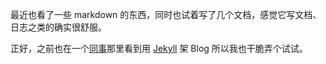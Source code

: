 最近也看了一些 markdown 的东西，同时也试着写了几个文档，感觉它写文档、日志之类的确实很舒服。

正好，之前也在一个[同事][yesmeck]那里看到用 [Jekyll][jekyll] 架 Blog 所以我也干脆弄个试试。

[yesmeck]:http://blog.yesmeck.com/ "yesmeck"
[jekyll]:https://github.com/mojombo/jekyll
